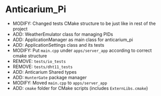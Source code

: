 # Anticarium_Pi

- MODIFY: Changed tests CMake structure to be just like in rest of the project
- ADD: WeatherEmulator class for managing PIDs
- ADD: ApplicationManager as main class for anticarium_pi
- ADD: ApplicationSettings class and its tests
- MODIFY: Put `main.cpp` under `apps/server_app` according to correct cmake structure
- REMOVE: `tests/io_tests`
- REMOVE: `tests/dht11_tests`
- ADD: Anticarium Shared types
- ADD: `HunterGate` package manager
- MODIFY: Moved `main.cpp` to `apps/server_app`
- ADD: `cmake` folder for CMake scripts (includes `ExternLibs.cmake`)